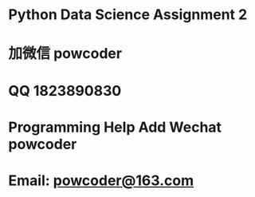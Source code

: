 # Python Data Science Assignment 2
# 加微信 powcoder

# QQ 1823890830

# Programming Help Add Wechat powcoder

# Email: powcoder@163.com

